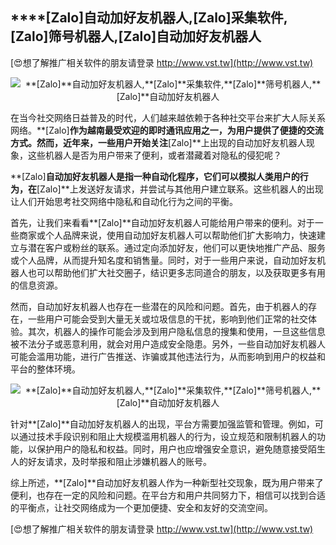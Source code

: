 ## ****[Zalo]**自动加好友机器人,**[Zalo]**采集软件,**[Zalo]**筛号机器人,**[Zalo]**自动加好友机器人**

[😍想了解推广相关软件的朋友请登录 http://www.vst.tw](http://www.vst.tw)

 <center><img src="https://vst.tw/MP4/tuiguang/png/2.png" alt="**[Zalo]**自动加好友机器人,**[Zalo]**采集软件,**[Zalo]**筛号机器人,**[Zalo]**自动加好友机器人"></center>

在当今社交网络日益普及的时代，人们越来越依赖于各种社交平台来扩大人际关系网络。**[Zalo]**作为越南最受欢迎的即时通讯应用之一，为用户提供了便捷的交流方式。然而，近年来，一些用户开始关注**[Zalo]**上出现的自动加好友机器人现象，这些机器人是否为用户带来了便利，或者潜藏着对隐私的侵犯呢？

**[Zalo]**自动加好友机器人是指一种自动化程序，它们可以模拟人类用户的行为，在**[Zalo]**上发送好友请求，并尝试与其他用户建立联系。这些机器人的出现让人们开始思考社交网络中隐私和自动化行为之间的平衡。

首先，让我们来看看**[Zalo]**自动加好友机器人可能给用户带来的便利。对于一些商家或个人品牌来说，使用自动加好友机器人可以帮助他们扩大影响力，快速建立与潜在客户或粉丝的联系。通过定向添加好友，他们可以更快地推广产品、服务或个人品牌，从而提升知名度和销售量。同时，对于一些用户来说，自动加好友机器人也可以帮助他们扩大社交圈子，结识更多志同道合的朋友，以及获取更多有用的信息资源。

然而，自动加好友机器人也存在一些潜在的风险和问题。首先，由于机器人的存在，一些用户可能会受到大量无关或垃圾信息的干扰，影响到他们正常的社交体验。其次，机器人的操作可能会涉及到用户隐私信息的搜集和使用，一旦这些信息被不法分子或恶意利用，就会对用户造成安全隐患。另外，一些自动加好友机器人可能会滥用功能，进行广告推送、诈骗或其他违法行为，从而影响到用户的权益和平台的整体环境。

 <center><img src="https://vst.tw/MP4/tuiguang/png/3.png" alt="**[Zalo]**自动加好友机器人,**[Zalo]**采集软件,**[Zalo]**筛号机器人,**[Zalo]**自动加好友机器人"></center>

针对**[Zalo]**自动加好友机器人的出现，平台方需要加强监管和管理。例如，可以通过技术手段识别和阻止大规模滥用机器人的行为，设立规范和限制机器人的功能，以保护用户的隐私和权益。同时，用户也应增强安全意识，避免随意接受陌生人的好友请求，及时举报和阻止涉嫌机器人的账号。

综上所述，**[Zalo]**自动加好友机器人作为一种新型社交现象，既为用户带来了便利，也存在一定的风险和问题。在平台方和用户共同努力下，相信可以找到合适的平衡点，让社交网络成为一个更加便捷、安全和友好的交流空间。

[😍想了解推广相关软件的朋友请登录 http://www.vst.tw](http://www.vst.tw)



